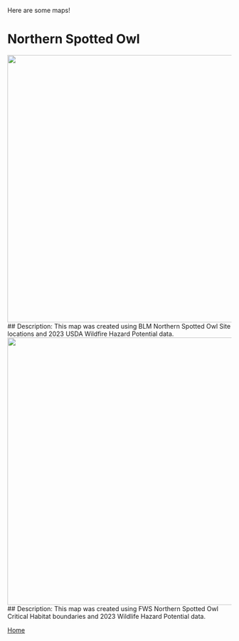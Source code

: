 Here are some maps!

# Northern Spotted Owl

<img src="https://github.com/user-attachments/assets/9e7d5651-5fa3-478c-94f9-8cac21f21e1d" width="800" height="600">
## Description:
This map was created using BLM Northern Spotted Owl Site locations and 2023 USDA Wildfire Hazard Potential data.



<img src="https://github.com/user-attachments/assets/4e927aa9-b6b3-428e-91bb-4fb07bfea2c5" width = "800" height = "600">
## Description:
This map was created using FWS Northern Spotted Owl Critical Habitat boundaries and 2023 Wildlife Hazard Potential data.







[Home](README.md)

